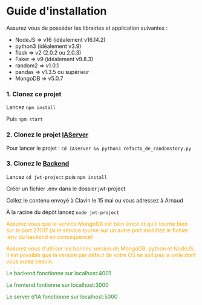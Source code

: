 # Guide d'installation

Assurez vous de posséder les librairies et application suivantes :

- NodeJS => v16 (idéalement v16.14.2)
- python3 (idéalement v3.9)
- flask => v2 (2.0.2 ou 2.0.3)
- Faker => v9 (idéalement v9.8.3)
- random2 => v1.0.1
- pandas => v1.3.5 ou supérieur
- MongoDB => v5.0.7

### 1. Clonez ce projet

Lancez `npm install`

Puis `npm start`

### 2. Clonez le projet [IAServer](https://github.com/Arnaudboy/IAserver)

Pour lancer le projet : `cd IAserver && python3 refacto_de_randomstory.py`

### 3. Clonez le [Backend](https://github.com/DavidRoussat/Projet-Dev)

Lancez `cd jwt-project` puis `npm install`

Créer un fichier .env dans le dossier jwt-project

Collez le contenu envoyé à Clavin le 15 mai ou vous adressez à Arnaud

À la racine du dépôt lancez `node jwt-project`


<p style="color: orange">Assurez vous que le service MongoDB est bien lancé et qu'il tourne bien sur le port 27017 (si le service tourne sur un autre port modifiez le fichier .env du backend en conséquence)</p>
<p style="color: orange">Assurez vous d'utiliser les bonnes version de MongoDB, python et NodeJS. Il est possible que la version par défaut de votre OS ne soit pas la celle dont vous aurez besoin.</p>

<p style="color: forestgreen"> Le backend fonctionne sur localhost:4001</p>
<p style="color: forestgreen">Le frontend fontionne sur localhost:3000</p>
<p style="color: forestgreen">Le server d'IA fonctionne sur localhost:5000</p>

